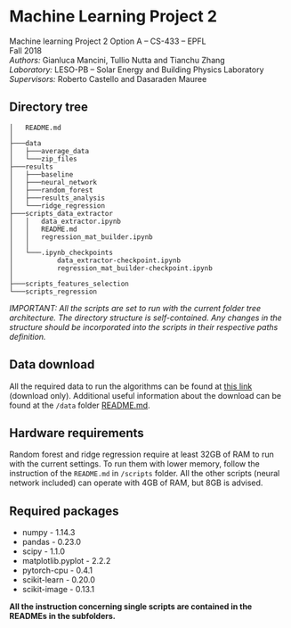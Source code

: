 # Machine Learning Project 2

Machine learning Project 2 Option A – CS-433 – EPFL<br>
Fall 2018<br>
*Authors:* Gianluca Mancini, Tullio Nutta and Tianchu Zhang<br>
*Laboratory:* LESO-PB – Solar Energy and Building Physics Laboratory<br>
*Supervisors:* Roberto Castello and Dasaraden Mauree


## Directory tree
```
│   README.md
│
├───data
│   ├───average_data
│   └───zip_files
├───results
│   ├───baseline
│   ├───neural_network
│   ├───random_forest
│   ├───results_analysis
│   └───ridge_regression
├───scripts_data_extractor
│   │   data_extractor.ipynb
│   │   README.md
│   │   regression_mat_builder.ipynb
│   │
│   └───.ipynb_checkpoints
│           data_extractor-checkpoint.ipynb
│           regression_mat_builder-checkpoint.ipynb
│
├───scripts_features_selection
└───scripts_regression
```

*IMPORTANT: All the scripts are set to run with the current folder tree architecture. The directory structure is self-contained. Any changes in the structure should be incorporated into the scripts in their respective paths definition.*

## Data download
All the required data to run the algorithms can be found at [this link](https://enacshare.epfl.ch/d6GU2cHxX8pti3W7VSkPu) (download only). Additional useful information about the download can be found at the `/data` folder [README.md](./data/README.md).


## Hardware requirements
Random forest and ridge regression require at least 32GB of RAM to run with the current settings. To run them with lower memory, follow the instruction of the `README.md` in `/scripts` folder. All the other scripts (neural network included) can operate with 4GB of RAM, but 8GB is advised. 

## Required packages
 - numpy - 1.14.3
 - pandas - 0.23.0
 - scipy - 1.1.0
 - matplotlib.pyplot - 2.2.2
 - pytorch-cpu - 0.4.1
 - scikit-learn - 0.20.0
 - scikit-image - 0.13.1
 
 **All the instruction concerning single scripts are contained in the READMEs in the subfolders.**
 